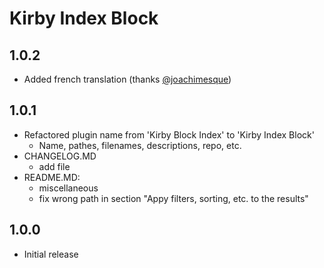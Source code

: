 # Kirby Index Block

## 1.0.2

- Added french translation (thanks [@joachimesque](https://github.com/joachimesque))

## 1.0.1

- Refactored plugin name from 'Kirby Block Index' to 'Kirby Index Block'
  - Name, pathes, filenames, descriptions, repo, etc.
- CHANGELOG.MD  
  - add file
- README.MD:
  - miscellaneous
  - fix wrong path in section "Appy filters, sorting, etc. to the results"

## 1.0.0

- Initial release